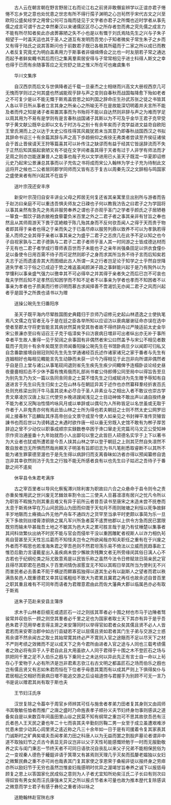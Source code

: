 <!-- { "loadSidebar": true } -->
　　古人云在朝言朝在野言野居江右而论江右之前贤非敢僭妄辨学以正谊亦君子惓惓不忘乡党之意也处忧患之世忠有所不得行孺子渊明之心岂茍然乎宋代古文之兴至欧阳公盛矣经学之用曾公何可当哉而徒见于文字者亦君子之所慨也近时学者从事先儒之成言可谓千古之幸然秦汉以来诸儒区区尽心之所存者忽而弗之究先儒之成言力不能有所尽知者矣此亦卤莾寡陋之失不小也是以有慨于刘氏焉陆先生之兴与子朱子相望于一时盖天运也其于圣人之道互有发明而吾党小子知者微矣子常生朱子之乡而又有得于陆氏之说其答斯问也于前数君子既已各极其所藴而于二家之所以成已而教人者反复究竟尤为明白盖素用力于斯事者非缀缉傅会之比也一时友朋若子常之通达而起予者鲜矣輙书其后而归之集离羣索居安得与子常常相见乎进士科得人斯文之幸也得于已而有余随事答应之无穷舒之敛之惟义所在可也雍虞集书

　　华川文集序

　　自汉西京而后文与世俱降者近千载一旦豪杰之士相继而兴高文大册视西京几可无愧而学则过之何其盛也然诚能观乎辞与声之变则自春秋而战国每降愈下殆如老者之不可复少是以不能无慨于斯焉盖尝思之如列国之辞命庄生孙武苏张之徒之书皆其人各以平日所从事者立言其身之所亲心之所喻无不在是故能深切明着并夫言所不能及者而传之知是诸子者易置其事而为书殆将不能以自达然则非辞与声之为难而学足以周其用为不易有是学则有是言春秋战国诸子其斯以为不可及乎金华王君子克早受学于黄文献公既卒业即以文名于时汸与之别十有余年矣而子克学益进文益竒自欧阳王曾氏溯而上之以达于太史公徃徃得其风裁犹若未当其意乃即春秋战国西汉之书拟其辞命书诏三十有余篇其辞与声之高下歩趋俯仰之疾徐无弗类者尝读至齐侯征诸侯会于首止晋侯请天王狩等篇喜其可以补传注之缺谬而有益于经其它皆逞辞流而不失于正然后知其振起衰陋又有不徒在文字间者虽其得于天者有过于人非学有师法而才足周之则亦岂能遂兼昔人之能事也哉子充以文学进用已乆圣天子既混一华夏即诏修元史乃起宋公景濓总其事而以子充佐之书将成而宋公入翰林为学士子充为待制此文运将开之候也二公者居同郡学同师而又皆有志于复古以周秦先汉之文辞相与鸣国家之盛使来者有所兴起其不在兹乎

　　送叶宗茂还安丰序

　　新安叶宗茂归自安丰讲业父母之邦居无何复还省其亲寓里旦出别所与游者而告于赵汸曰亲庭不可以重违吾惧夫师友之日疎也子何以教我汸告之曰君子之为学固将以事其亲然有急先之务焉非服劳奉养之谓也子亦观乎圣门之学者乎颜氏之子居陋巷一箪食一瓢饮子路衣敝袍食藜藿负米百里之外之二君子者之事其亲非有甘旨之奉也然且从其师周游天下畏于匡絶粮于陈几殆其身而不反何欤吾闻人之得于天而贵于物者即其得于亲者也得之于亲而失之于已虽尽瘁以服劳列鼎以致养不可以为孝孰若得圣人而师之全其得于亲者以事其亲之为盛乎二君子之志庶几在此予不足以知之也今子自视家孰与二君子德孰与二君子二君子者师乎圣人其一时同游之士皆成德达材而子无有也二君子者学成行尊师表百世而子未能也子之亲年尚强桑田足以供衣食僮仆足以备使令日用百需不待子而可足然则即子之身而求其所当务不待子言而后知矣若夫志于近而遗逺舎其大而图细此古人所谓一夫之行者岂足论于知学之士乎然自世降道失学者习于俗之已成迫于势之难返虽闻颜渊子路之事鲜能兴起于是乃有狥外以为学懐利以事亲盛气强力以徼幸其不可必得卒之并其得于亲者失之而后已岂不可哀也哉夫学然后知不足孝然后知困学而不知不足者不以事亲为学者也孝而不知困者不以事亲为孝者也子质美而行修识明而慕古求闻择善不啻渴饥无亦闻二君子之风而兴起者乎是固予之所畏也请书以为赠

　　送操公琬先生归番阳序

　　圣天子既平海内尽辇胜国图史典籍归于京师乃诏修元史起山林遗逸之士使执笔焉凡文儒之在官者无与于是在廷之臣各举所知以应诏汸以衰病屡谢征命亦误在选中使者至郡太守将吏皆能言其病状然莫肯受其咎者故不得终辞舟过严陵适前太史金华宋公景濓亦至曰有诏召王子克于临漳矣予曰汸衰病日増非可出者纵出亦无补于事所幸者平生故人重得一见于契阔之余事固有非偶然者宋公曰然盖予与宋公不相见者数载而子克则十有余年矣既至京师闻番阳操公琬先生在书馆卧病旦夕以闻即可归私又自念番歙接境自弱冠则知先生先生学通诸经百氏述作诸家诸兄之家于番者与先生有连姻相好也每相见輙能言先生动静而未获一识今乃得相见于此岂非向所谓非偶然者乎自是日上堂与诸公从事笔砚间退则省先生疾先生疾少间輙俾予连榻卧谈论经史昼夜亹亹相扣击不少休予葢有愧焉俄而礼部尚书崔公侍郎傅公同至局中以得旨告至旦为别先生乃为文一篇以告同舎同舎之士莫不惜先生之归咸赋诗为先生赠予辱知有自遂进言于先生曰先生归矣士之在山林与在朝廷异其于述作也亦然纂释羣经折衷百氏处则充栋梁出则汗牛马虽其说未必尽合于圣人非素业与之相出入者不敢议也崇古学贵文章凌厉汉唐上拟三代使穷乡晚进謏闻浅见之士目动神耸不敢出声以诵自揆终身不能为者又况陶冶性情吟咏风月或以单辞或以偶句为人所称皆足以名世虽或无取于作者于人非鬼责亦何有焉此皆山林之士所为得也若夫朝廷之士则不然太史公网罗旧闻上接春秋下迄麟趾其序高帝创业文景守成至今使人如亲见之书封禅平准传货殖皆諌书也而后世以为谤韩退之未遇时欲作唐一经以垂无穷既入史馆不敢有为栁子厚苦辞迫之曾不少动仅以职事成顺宗实録数巻卒困于谗口窜走无完篇司马文正公受知神宗作资治通鉴垂十九年始就而小人出鄙句以訾之此皆巨人硕德名实孚于上下以著书为大业者也犹或所遭若是今吾人挟其山林之学以登于朝廷之上则其茫然自失凛然不敢自放者岂无所惧而然哉尚頼天子明圣有旨即旧志为书凡笔削悉取睿断不以其所不能为诸生罪蒙德至渥也于是先生得以病辞归而支离昏昧如汸者亦得以预闻纂修自诡岂非其幸欤然则汸于先生之行独不能无所感者良有以也先生曰子姑迟之吾待子于番歙之间不逺矣

　　休寜县令朱君考满序

　　古之宰百里者以导风化察寃滞兴除利害为职故曰六合之众悬命于县令则令之责亦重矣惟用武之世兴废无艺雠敛率割令出二三使夫人旦暮凛凛有居兴之忧凡令所以为职皆不暇施为则其重且难又有异于前所云者昔吾读书至唐宋之末造未尝不抚巻而太息于斯焉休寜在万山间民因山为田而仰溉于天旬月不雨则陂塘之利恒以死争故鲜丰岁地陿而土瘠摘山外无他产舟车不通四方之货罕至当承平时吏颇以事简为乐一旦天下多故则丝缕膏漆铜铁之属凡军兴所急者莫不逺贾他郡以上供令方急而民已罢限既穷而输未毕甚哉吾土地之不敏其为邑大夫之累可胜言哉于是乃有仗棰楚以集事者其间科敛繁伙出纳不时民不能与官会而侵牟干没以重困雕甿者视斯人以诈力相仇茍焉自营甚至灭天性忘瓜葛而不知怪夫岂令之所欲闻哉亦知夫职任之重有在于兴废之外者而不暇思也若淮海朱君之宰吾邑则不然君坦荡乐易不倚法以立威而民趋事赴工惟恐后勤力言谨戴星出入虽疾病未尝少懈故贪残舞文者无所旁缘闵其俗日漓人心不古若也于纪纲伦类之际尤致意焉是以民皆乐称之虽然今法令日修赋敛日简亲民之官且得尽其职君在邑既乆于百里间情伪淑慝宜无不知以其暇日举其所当为使利无不兴而害民者必去善柔不阨于横逆而鳏寡孤独得以遂其生必有以副斯人之望者而君以秩满告矣邑人既重德君又幸其征徭粗给不致大为君累且冀君之再任也故余述自昔百里之职其重且难有不可同年而语者为君赠意君由此而佐大藩典大郡以临属邑亦必有取于斯焉

　　送朱子范赴来安县主簿序

　　求木于山林者巨细无或遗匠石一过之则拔其萃者必十围之材也市马于边陲者驽骏常并収伯乐一顾之则空其羣者必千里之足也为国家者取士天下其亦有异于是乎吾邑朱君子范用举者言得主滁之来安簿同时以举得官如君者众矣其儒且贤不必人人皆君若而来安寄治郡中如古行县疑若不足以屈儒且贤如君者其门生子弟与交游之士惑焉余谓不然余闻古之取士其始常寛其终必严不寛则入官之途陿而不足以尽天下之材不严则考绩之效微而不足以成天下之务今君所由进者入官之途与人同也三载考绩儒者之效必将有异于人乎君自此且大用虽欲人人同于君得乎十围之木不登匠石之场与拱把同千里之足不入伯乐之廐与下乗同士之未达何以异此先正有言士自一命以上茍存心于爱物于人必有所济是岂非君素志欤江右古文明之都盖匠石之场而伯乐之廐也岂有儒且贤又有志如朱君而恒在下位者乎毋患其寛而有以成其严则上下俱得矣仆与君居相近交相好而衰病日増不能追交游之后设祖道傍与君握手为别顾不可无一言乃书是说以赠君其尚有取于斯也夫

　　王节妇汪氏序

　　汉世复除之令葢夲于周官乡师辨其可任与施舍者孝弟力田者复其身则又由闾师书其敬敏任恤者而推广之唐之盛时乃命旌表孝子顺孙义夫节妇终身勿事则感讽之道备矣自是以来数百年间虽田里山谷之民莫不知有纲常之重岂可不思其故欤吾邑有汪氏者邑人王天民之妻也年二十七而丧其夫辛勤刻厉鞠二男一女至于成立虽遭艰难渉忧患未尝少动其心闾里贤之逺近称之凡三十余年如一日于是有司援着令复其家表其门诚斯时之旷典矣嗟夫吾闻孝弟力田之科唐人以为无益而罢之割股庐墓论者谓非中道不取独妇节之贞古今表显无异议岂非以父子天性茍能感慨矫勉于一时而无服勤敬养之实与闺门秉志一节终天者不可同日语欤况自丧乱以来父子兄弟不能相保民俗为之一变视秦人德色于耰鉏谇语于箕箒又有甚焉则天理几乎灭矣而孤嫠老媪独以女妇之微繋民彝之重不亦可尚也哉表其门复其家使之享恩荣于桑榆非徒以报终身之劳瘁亦所以励妇节于无穷也虽然岂惟妾妇哉感明时优异之渥竭甘旨奉养之诚下以报慈母顾复之恩上以答国家化民成俗之意则为人子者尤宜知所劝矣汪氏二子长曰有则次曰得奴皆有男女矣而汪氏康强未艾天之所以报贞节者未可量也故为推本歴代复除感讽之微意而学士君子有感于彝伦之重者诗以咏之

　　送鲍翰林赴官陜右序

